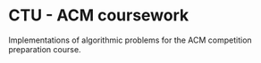 # CTU - ACM coursework
Implementations of algorithmic problems for the ACM competition preparation course.
